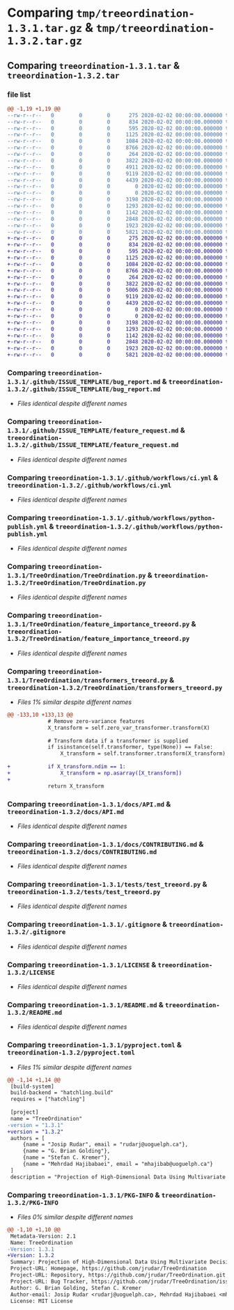 # Comparing `tmp/treeordination-1.3.1.tar.gz` & `tmp/treeordination-1.3.2.tar.gz`

## Comparing `treeordination-1.3.1.tar` & `treeordination-1.3.2.tar`

### file list

```diff
@@ -1,19 +1,19 @@
--rw-r--r--   0        0        0      275 2020-02-02 00:00:00.000000 treeordination-1.3.1/environment.yml
--rw-r--r--   0        0        0      834 2020-02-02 00:00:00.000000 treeordination-1.3.1/.github/ISSUE_TEMPLATE/bug_report.md
--rw-r--r--   0        0        0      595 2020-02-02 00:00:00.000000 treeordination-1.3.1/.github/ISSUE_TEMPLATE/feature_request.md
--rw-r--r--   0        0        0     1125 2020-02-02 00:00:00.000000 treeordination-1.3.1/.github/workflows/ci.yml
--rw-r--r--   0        0        0     1084 2020-02-02 00:00:00.000000 treeordination-1.3.1/.github/workflows/python-publish.yml
--rw-r--r--   0        0        0     8766 2020-02-02 00:00:00.000000 treeordination-1.3.1/TreeOrdination/TreeOrdination.py
--rw-r--r--   0        0        0      264 2020-02-02 00:00:00.000000 treeordination-1.3.1/TreeOrdination/__init__.py
--rw-r--r--   0        0        0     3822 2020-02-02 00:00:00.000000 treeordination-1.3.1/TreeOrdination/feature_importance_treeord.py
--rw-r--r--   0        0        0     4911 2020-02-02 00:00:00.000000 treeordination-1.3.1/TreeOrdination/transformers_treeord.py
--rw-r--r--   0        0        0     9119 2020-02-02 00:00:00.000000 treeordination-1.3.1/docs/API.md
--rw-r--r--   0        0        0     4439 2020-02-02 00:00:00.000000 treeordination-1.3.1/docs/CONTRIBUTING.md
--rw-r--r--   0        0        0        0 2020-02-02 00:00:00.000000 treeordination-1.3.1/notebooks/README.md
--rw-r--r--   0        0        0        0 2020-02-02 00:00:00.000000 treeordination-1.3.1/tests/__init__.py
--rw-r--r--   0        0        0     3198 2020-02-02 00:00:00.000000 treeordination-1.3.1/tests/test_treeord.py
--rw-r--r--   0        0        0     1293 2020-02-02 00:00:00.000000 treeordination-1.3.1/.gitignore
--rw-r--r--   0        0        0     1142 2020-02-02 00:00:00.000000 treeordination-1.3.1/LICENSE
--rw-r--r--   0        0        0     2848 2020-02-02 00:00:00.000000 treeordination-1.3.1/README.md
--rw-r--r--   0        0        0     1923 2020-02-02 00:00:00.000000 treeordination-1.3.1/pyproject.toml
--rw-r--r--   0        0        0     5821 2020-02-02 00:00:00.000000 treeordination-1.3.1/PKG-INFO
+-rw-r--r--   0        0        0      275 2020-02-02 00:00:00.000000 treeordination-1.3.2/environment.yml
+-rw-r--r--   0        0        0      834 2020-02-02 00:00:00.000000 treeordination-1.3.2/.github/ISSUE_TEMPLATE/bug_report.md
+-rw-r--r--   0        0        0      595 2020-02-02 00:00:00.000000 treeordination-1.3.2/.github/ISSUE_TEMPLATE/feature_request.md
+-rw-r--r--   0        0        0     1125 2020-02-02 00:00:00.000000 treeordination-1.3.2/.github/workflows/ci.yml
+-rw-r--r--   0        0        0     1084 2020-02-02 00:00:00.000000 treeordination-1.3.2/.github/workflows/python-publish.yml
+-rw-r--r--   0        0        0     8766 2020-02-02 00:00:00.000000 treeordination-1.3.2/TreeOrdination/TreeOrdination.py
+-rw-r--r--   0        0        0      264 2020-02-02 00:00:00.000000 treeordination-1.3.2/TreeOrdination/__init__.py
+-rw-r--r--   0        0        0     3822 2020-02-02 00:00:00.000000 treeordination-1.3.2/TreeOrdination/feature_importance_treeord.py
+-rw-r--r--   0        0        0     5006 2020-02-02 00:00:00.000000 treeordination-1.3.2/TreeOrdination/transformers_treeord.py
+-rw-r--r--   0        0        0     9119 2020-02-02 00:00:00.000000 treeordination-1.3.2/docs/API.md
+-rw-r--r--   0        0        0     4439 2020-02-02 00:00:00.000000 treeordination-1.3.2/docs/CONTRIBUTING.md
+-rw-r--r--   0        0        0        0 2020-02-02 00:00:00.000000 treeordination-1.3.2/notebooks/README.md
+-rw-r--r--   0        0        0        0 2020-02-02 00:00:00.000000 treeordination-1.3.2/tests/__init__.py
+-rw-r--r--   0        0        0     3198 2020-02-02 00:00:00.000000 treeordination-1.3.2/tests/test_treeord.py
+-rw-r--r--   0        0        0     1293 2020-02-02 00:00:00.000000 treeordination-1.3.2/.gitignore
+-rw-r--r--   0        0        0     1142 2020-02-02 00:00:00.000000 treeordination-1.3.2/LICENSE
+-rw-r--r--   0        0        0     2848 2020-02-02 00:00:00.000000 treeordination-1.3.2/README.md
+-rw-r--r--   0        0        0     1923 2020-02-02 00:00:00.000000 treeordination-1.3.2/pyproject.toml
+-rw-r--r--   0        0        0     5821 2020-02-02 00:00:00.000000 treeordination-1.3.2/PKG-INFO
```

### Comparing `treeordination-1.3.1/.github/ISSUE_TEMPLATE/bug_report.md` & `treeordination-1.3.2/.github/ISSUE_TEMPLATE/bug_report.md`

 * *Files identical despite different names*

### Comparing `treeordination-1.3.1/.github/ISSUE_TEMPLATE/feature_request.md` & `treeordination-1.3.2/.github/ISSUE_TEMPLATE/feature_request.md`

 * *Files identical despite different names*

### Comparing `treeordination-1.3.1/.github/workflows/ci.yml` & `treeordination-1.3.2/.github/workflows/ci.yml`

 * *Files identical despite different names*

### Comparing `treeordination-1.3.1/.github/workflows/python-publish.yml` & `treeordination-1.3.2/.github/workflows/python-publish.yml`

 * *Files identical despite different names*

### Comparing `treeordination-1.3.1/TreeOrdination/TreeOrdination.py` & `treeordination-1.3.2/TreeOrdination/TreeOrdination.py`

 * *Files identical despite different names*

### Comparing `treeordination-1.3.1/TreeOrdination/feature_importance_treeord.py` & `treeordination-1.3.2/TreeOrdination/feature_importance_treeord.py`

 * *Files identical despite different names*

### Comparing `treeordination-1.3.1/TreeOrdination/transformers_treeord.py` & `treeordination-1.3.2/TreeOrdination/transformers_treeord.py`

 * *Files 1% similar despite different names*

```diff
@@ -133,10 +133,13 @@
             # Remove zero-variance features
             X_transform = self.zero_var_transformer.transform(X)
 
             # Transform data if a transformer is supplied
             if isinstance(self.transformer, type(None)) == False:
                 X_transform = self.transformer.transform(X_transform)
 
+            if X_transform.ndim == 1:
+                X_transform = np.asarray([X_transform])
+
             return X_transform
```

### Comparing `treeordination-1.3.1/docs/API.md` & `treeordination-1.3.2/docs/API.md`

 * *Files identical despite different names*

### Comparing `treeordination-1.3.1/docs/CONTRIBUTING.md` & `treeordination-1.3.2/docs/CONTRIBUTING.md`

 * *Files identical despite different names*

### Comparing `treeordination-1.3.1/tests/test_treeord.py` & `treeordination-1.3.2/tests/test_treeord.py`

 * *Files identical despite different names*

### Comparing `treeordination-1.3.1/.gitignore` & `treeordination-1.3.2/.gitignore`

 * *Files identical despite different names*

### Comparing `treeordination-1.3.1/LICENSE` & `treeordination-1.3.2/LICENSE`

 * *Files identical despite different names*

### Comparing `treeordination-1.3.1/README.md` & `treeordination-1.3.2/README.md`

 * *Files identical despite different names*

### Comparing `treeordination-1.3.1/pyproject.toml` & `treeordination-1.3.2/pyproject.toml`

 * *Files 1% similar despite different names*

```diff
@@ -1,14 +1,14 @@
 [build-system]
 build-backend = "hatchling.build"
 requires = ["hatchling"]
 
 [project]
 name = "TreeOrdination"
-version = "1.3.1"
+version = "1.3.2"
 authors = [
     {name = "Josip Rudar", email = "rudarj@uoguelph.ca"},
     {name = "G. Brian Golding"},
     {name = "Stefan C. Kremer"},
     {name = "Mehrdad Hajibabaei", email = "mhajibab@uoguelph.ca"}
 ]
 description = "Projection of High-Dimensional Data Using Multivariate Decision Trees and UMAP"
```

### Comparing `treeordination-1.3.1/PKG-INFO` & `treeordination-1.3.2/PKG-INFO`

 * *Files 0% similar despite different names*

```diff
@@ -1,10 +1,10 @@
 Metadata-Version: 2.1
 Name: TreeOrdination
-Version: 1.3.1
+Version: 1.3.2
 Summary: Projection of High-Dimensional Data Using Multivariate Decision Trees and UMAP
 Project-URL: Homepage, https://github.com/jrudar/TreeOrdination
 Project-URL: Repository, https://github.com/jrudar/TreeOrdination.git
 Project-URL: Bug Tracker, https://github.com/jrudar/TreeOrdination/issues
 Author: G. Brian Golding, Stefan C. Kremer
 Author-email: Josip Rudar <rudarj@uoguelph.ca>, Mehrdad Hajibabaei <mhajibab@uoguelph.ca>
 License: MIT License
```

